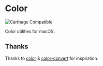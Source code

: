 # Color

[![Carthage Compatible](https://img.shields.io/badge/Carthage-compatible-4BC51D.svg?style=flat)](https://github.com/Carthage/Carthage)

Color utilities for macOS.


## Thanks

Thanks to [color](https://github.com/Qix-/color) & [color-convert](https://github.com/Qix-/color-convert) for inspiration.
